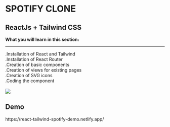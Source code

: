 <H1>SPOTIFY CLONE</H1>
<h2 >ReactJs + Tailwind CSS</h2>
<b>What you will learn in this section:</b>
<hr>
.Installation of React and Tailwind<br>
.Installation of React Router <br>
.Creation of basic components <br>
.Creation of views for existing pages <br>
.Creation of SVG icons <br>
.Coding the component<br>
<br>
<img src="https://github.com/user-attachments/assets/57cae970-7c41-4548-9bb2-4150e0022ada">
<br>
<H2 >Demo</H2>
https://react-tailwind-spotify-demo.netlify.app/

